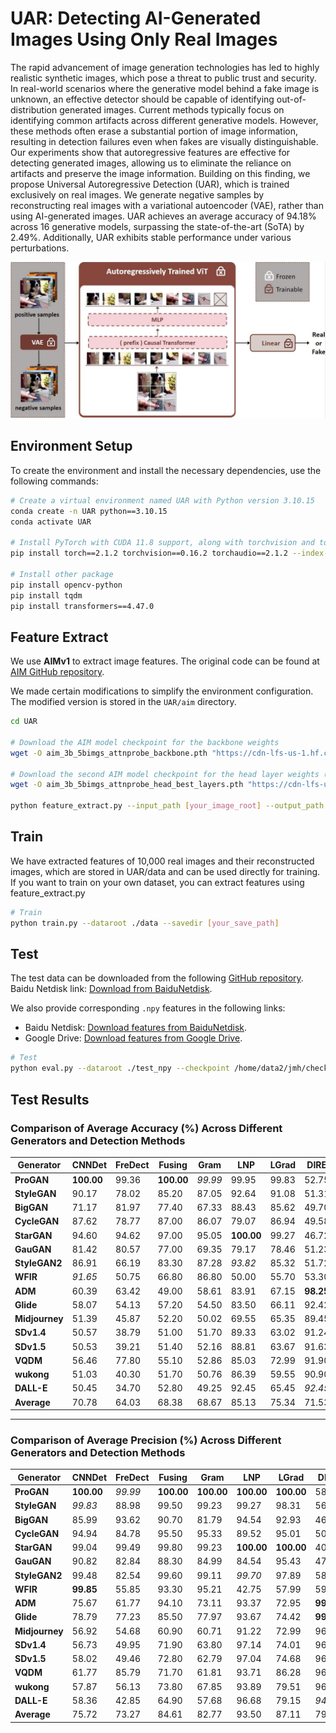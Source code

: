 # UAR: Detecting AI-Generated Images Using Only Real Images

The rapid advancement of image generation technologies has led to highly realistic synthetic images, which pose a threat to public trust and security. In real-world scenarios where the generative model behind a fake image is unknown, an effective detector should be capable of identifying out-of-distribution generated images. Current methods typically focus on identifying common artifacts across different generative models. However, these methods often erase a substantial portion of image information, resulting in detection failures even when fakes are visually distinguishable. Our experiments show that autoregressive features are effective for detecting generated images, allowing us to eliminate the reliance on artifacts and preserve the image information. Building on this finding, we propose Universal Autoregressive Detection (UAR), which is trained exclusively on real images. We generate negative samples by reconstructing real images with a variational autoencoder (VAE), rather than using AI-generated images. UAR achieves an average accuracy of 94.18% across 16 generative models, surpassing the state-of-the-art (SoTA) by 2.49%. Additionally, UAR exhibits stable performance under various perturbations.

<div style="text-align: center;">
  <img src="./figure/pipeline.jpg" alt="pipeline" width="800">
</div>


## Environment Setup

To create the environment and install the necessary dependencies, use the following commands:

```bash
# Create a virtual environment named UAR with Python version 3.10.15
conda create -n UAR python==3.10.15
conda activate UAR

# Install PyTorch with CUDA 11.8 support, along with torchvision and torchaudio
pip install torch==2.1.2 torchvision==0.16.2 torchaudio==2.1.2 --index-url https://download.pytorch.org/whl/cu118

# Install other package
pip install opencv-python
pip install tqdm
pip install transformers==4.47.0

```

## Feature Extract
We use **AIMv1** to extract image features. The original code can be found at [AIM GitHub repository](https://github.com/apple/ml-aim).  

We made certain modifications to simplify the environment configuration. The modified version is stored in the `UAR/aim` directory.

```bash
cd UAR

# Download the AIM model checkpoint for the backbone weights
wget -O aim_3b_5bimgs_attnprobe_backbone.pth "https://cdn-lfs-us-1.hf.co/repos/1d/1f/1d1f735a636a3cee919e7ab99cb59ab0608b7194e5f6e3569464ab1f9fb28032/8475ce4e4b2b618403d267393f4fac00f614f3bad26b8389506e7762b394260a?response-content-disposition=inline%3B+filename*%3DUTF-8%27%27aim_3b_5bimgs_attnprobe_backbone.pth%3B+filename%3D%22aim_3b_5bimgs_attnprobe_backbone.pth%22%3B&Expires=1736735334&Policy=eyJTdGF0ZW1lbnQiOlt7IkNvbmRpdGlvbiI6eyJEYXRlTGVzc1RoYW4iOnsiQVdTOkVwb2NoVGltZSI6MTczNjczNTMzNH19LCJSZXNvdXJjZSI6Imh0dHBzOi8vY2RuLWxmcy11cy0xLmhmLmNvL3JlcG9zLzFkLzFmLzFkMWY3MzVhNjM2YTNjZWU5MTllN2FiOTljYjU5YWIwNjA4YjcxOTRlNWY2ZTM1Njk0NjRhYjFmOWZiMjgwMzIvODQ3NWNlNGU0YjJiNjE4NDAzZDI2NzM5M2Y0ZmFjMDBmNjE0ZjNiYWQyNmI4Mzg5NTA2ZTc3NjJiMzk0MjYwYT9yZXNwb25zZS1jb250ZW50LWRpc3Bvc2l0aW9uPSoifV19&Signature=cHgf-DbnZoeAEMH9BAhWmlIcn1gpgoxTjsKQ4BOUvole0rP5qIuJZFtYfLM3WUgGBo6PXXG777NVJhmYhzyNi%7EjrCQjkSMGHPi8Vhu0r40%7Em-A02qbQNqw517Wv%7ELkm-9QAvI7y6qPoEB2PIs4AocmVXYkrMGVxQYrmaUfAGiiAcaInXoIuAaJRChuRHZlbtIttpU7femSZUWTL206A15FYvbzJ965o5UtgLWSv6BoOHQvEiuZ1PiH%7ERHV4IbcfmbalLPhgZNL7dmrkDn-bXGHyXuM4buNSd7BNsNB3J2YbHjGbnxrajI4Bi-XVlAJ6uzJdIa8Ppxccp4-zU%7EX8GHw__&Key-Pair-Id=K24J24Z295AEI9"

# Download the second AIM model checkpoint for the head layer weights (best layers)
wget -O aim_3b_5bimgs_attnprobe_head_best_layers.pth "https://cdn-lfs-us-1.hf.co/repos/1d/1f/1d1f735a636a3cee919e7ab99cb59ab0608b7194e5f6e3569464ab1f9fb28032/ad380e16491c30513e7bae84e7b7569272f46b3989e87011ee2574e4bc775586?response-content-disposition=inline%3B+filename*%3DUTF-8%27%27aim_3b_5bimgs_attnprobe_head_best_layers.pth%3B+filename%3D%22aim_3b_5bimgs_attnprobe_head_best_layers.pth%22%3B&Expires=1736735395&Policy=eyJTdGF0ZW1lbnQiOlt7IkNvbmRpdGlvbiI6eyJEYXRlTGVzc1RoYW4iOnsiQVdTOkVwb2NoVGltZSI6MTczNjczNTM5NX19LCJSZXNvdXJjZSI6Imh0dHBzOi8vY2RuLWxmcy11cy0xLmhmLmNvL3JlcG9zLzFkLzFmLzFkMWY3MzVhNjM2YTNjZWU5MTllN2FiOTljYjU5YWIwNjA4YjcxOTRlNWY2ZTM1Njk0NjRhYjFmOWZiMjgwMzIvYWQzODBlMTY0OTFjMzA1MTNlN2JhZTg0ZTdiNzU2OTI3MmY0NmIzOTg5ZTg3MDExZWUyNTc0ZTRiYzc3NTU4Nj9yZXNwb25zZS1jb250ZW50LWRpc3Bvc2l0aW9uPSoifV19&Signature=aoiJnBb9eb8CkZVuAfrj5y3is8crP8F3grLjRXL7hRUq6spO5N0wk3gj2xa%7EJFRF4tKs9vm2a9UJtWQ2qUA9yGAL9xLgom-ZWXNClkDMwR1kndAKxEDdLg9aqtvgGZsXLo5NaCYy3TiU7epsaDvDDiFUhMA8xuJPfSYmZbmDzDg-%7ELvVVjOgAgbFQs4vErSpBkxAX%7EPUV-O86dQ5KmV19iqV6ygZ-DVp6UvPjq42%7ERhgpAkh-Lms0EMqs8CeoWvMud-ydKduyn46X7lBhZnkZRSCdkuisoUX1PVpFOALOC7H0cVmLpzJMYdlcwDgkjE7cnKS4bLaa6IRq5TXHX%7EUaQ__&Key-Pair-Id=K24J24Z295AEI9"

python feature_extract.py --input_path [your_image_root] --output_path [your_npy_root] --backbone_ckpt_path ./aim_3b_5bimgs_attnprobe_backbone.pth --head_ckpt_path ./aim_3b_5bimgs_attnprobe_head_best_layers.pth
```

## Train
We have extracted features of 10,000 real images and their reconstructed images, which are stored in UAR/data and can be used directly for training. If you want to train on your own dataset, you can extract features using feature_extract.py

```bash
# Train
python train.py --dataroot ./data --savedir [your_save_path]
```

## Test
The test data can be downloaded from the following [GitHub repository](https://github.com/Ekko-zn/AIGCDetectBenchmark). Baidu Netdisk link: [Download from BaiduNetdisk](https://pan.baidu.com/s/1dZz7suD-X5h54wCC9SyGBA?pwd=l30u#list/path=%2F).

We also provide corresponding `.npy` features in the following links:
- Baidu Netdisk: [Download features from BaiduNetdisk](https://pan.baidu.com/s/1dZz7suD-X5h54wCC9SyGBA?pwd=l30u#list/path=%2F).
- Google Drive: [Download features from Google Drive](<Your_Google_Drive_Link>).

```bash
# Test
python eval.py --dataroot ./test_npy --checkpoint /home/data2/jmh/checkpoints/AIMClassifier2/epoch_0_model.pth
```

## Test Results
### Comparison of Average Accuracy (%) Across Different Generators and Detection Methods

| Generator     | CNNDet | FreDect | Fusing | Gram   | LNP    | LGrad  | DIRE   | UnivFD | PatCra | NPR    | UAR    |
|---------------|--------|---------|--------|--------|--------|--------|--------|--------|--------|--------|--------|
| **ProGAN**    | **100.00** | 99.36  | **100.00** | _99.99_ | 99.95  | 99.83  | 52.75  | 99.81  | **100.00** | 99.79  | 92.05  |
| **StyleGAN**  | 90.17   | 78.02  | 85.20  | 87.05  | 92.64  | 91.08  | 51.31  | 84.93  | 92.77  | **97.85** | _94.91_ |
| **BigGAN**    | 71.17   | 81.97  | 77.40  | 67.33  | 88.43  | 85.62  | 49.70  | 95.08  | _95.80_ | 84.35  | **95.65** |
| **CycleGAN**  | 87.62   | 78.77  | 87.00  | 86.07  | 79.07  | 86.94  | 49.58  | **98.33** | 70.17  | 96.10  | _98.15_ |
| **StarGAN**   | 94.60   | 94.62  | 97.00  | 95.05  | **100.00** | 99.27  | 46.72  | 95.75  | _99.97_ | 99.35  | 97.65  |
| **GauGAN**    | 81.42   | 80.57  | 77.00  | 69.35  | 79.17  | 78.46  | 51.23  | **99.47** | 71.58  | 82.50  | _93.22_ |
| **StyleGAN2** | 86.91   | 66.19  | 83.30  | 87.28  | _93.82_ | 85.32  | 51.72  | 74.96  | 89.55  | **98.52** | 93.34  |
| **WFIR**      | _91.65_ | 50.75  | 66.80  | 86.80  | 50.00  | 55.70  | 53.30  | 86.90  | 85.80  | 51.20  | **96.65** |
| **ADM**       | 60.39   | 63.42  | 49.00  | 58.61  | 83.91  | 67.15  | **98.25** | 66.87  | 82.17  | 86.50  | _90.19_ |
| **Glide**     | 58.07   | 54.13  | 57.20  | 54.50  | 83.50  | 66.11  | 92.42  | 62.46  | 83.79  | **95.47** | _93.13_ |
| **Midjourney**| 51.39   | 45.87  | 52.20  | 50.02  | 69.55  | 65.35  | 89.45  | 56.13  | _90.12_ | **91.51** | 75.45  |
| **SDv1.4**    | 50.57   | 38.79  | 51.00  | 51.70  | 89.33  | 63.02  | 91.24  | 63.66  | 95.38  | _97.07_ | **99.31** |
| **SDv1.5**    | 50.53   | 39.21  | 51.40  | 52.16  | 88.81  | 63.67  | 91.63  | 63.49  | 95.30  | _96.86_ | **99.14** |
| **VQDM**      | 56.46   | 77.80  | 55.10  | 52.86  | 85.03  | 72.99  | 91.90  | 85.31  | 88.91  | _95.31_ | **99.12** |
| **wukong**    | 51.03   | 40.30  | 51.70  | 50.76  | 86.39  | 59.55  | 90.90  | 70.93  | 91.07  | _96.38_ | **99.27** |
| **DALL-E**    | 50.45   | 34.70  | 52.80  | 49.25  | 92.45  | 65.45  | _92.45_ | 50.75  | 96.60  | **98.25** | 89.59  |
| **Average**   | 70.78   | 64.03  | 68.38  | 68.67  | 85.13  | 75.34  | 71.53  | 78.43  | 89.31  | _91.69_ | **94.18** |

---

### Comparison of Average Precision (%) Across Different Generators and Detection Methods

| Generator     | CNNDet | FreDect | Fusing | Gram   | LNP    | LGrad  | DIRE   | UnivFD | PatCra | NPR    | UAR    |
|---------------|--------|---------|--------|--------|--------|--------|--------|--------|--------|--------|--------|
| **ProGAN**    | **100.00** | _99.99_  | **100.00** | **100.00** | **100.00**  | **100.00**  | 58.79  | **100.00** | **100.00** | _99.99_  | 99.95  |
| **StyleGAN**  | _99.83_ | 88.98  | 99.50  | 99.23  | 99.27  | 98.31  | 56.68  | 97.56  | 98.96  | **99.92** | 99.63  |
| **BigGAN**    | 85.99   | 93.62  | 90.70  | 81.79  | 94.54  | 92.93  | 46.91  | 99.27  | _99.42_  | 87.80  | **99.84** |
| **CycleGAN**  | 94.94   | 84.78  | 95.50  | 95.33  | 89.52  | 95.01  | 50.03  | _99.80_  | 85.26  | 98.45  | **99.89** |
| **StarGAN**   | 99.04   | 99.49  | 99.80  | 99.23  | **100.00** | **100.00** | 40.64  | 99.37  | **100.00** | _99.94_  | 99.95  |
| **GauGAN**    | 90.82   | 82.84  | 88.30  | 84.99  | 84.54  | 95.43  | 47.34  | **99.98**  | 81.33  | 85.49  | _99.83_ |
| **StyleGAN2** | 99.48   | 82.54  | 99.60  | 99.11  | _99.70_ | 97.89  | 58.03  | 97.90  | 97.74  | **99.99** | 98.78  |
| **WFIR**      | **99.85** | 55.85  | 93.30  | 95.21  | 42.75  | 57.99  | 59.02  | 96.73  | 95.26  | 67.44  | _99.76_ |
| **ADM**       | 75.67   | 61.77  | 94.10  | 73.11  | 93.37  | 72.95  | **99.99** | 88.52  | 90.91  | 92.57  | _94.66_ |
| **Glide**     | 78.79   | 77.23  | 85.50  | 77.97  | 93.67  | 74.42  | **99.55** | 83.96  | 96.17  | _96.46_ | 96.91  |
| **Midjourney**| 56.92   | 54.68  | 60.90  | 60.71  | 91.22  | 72.99  | 96.59  | 78.29  | 97.15  | **99.79** | 88.87  |
| **SDv1.4**    | 56.73   | 49.95  | 71.90  | 63.80  | 97.14  | 74.01  | 96.16  | 80.46  | 99.28  | _97.56_ | **99.89** |
| **SDv1.5**    | 58.02   | 49.46  | 72.80  | 62.79  | 97.04  | 74.68  | 96.60  | 80.40  | 99.17  | _97.32_ | **99.79** |
| **VQDM**      | 61.77   | 85.79  | 71.70  | 61.81  | 93.71  | 86.28  | 96.23  | 91.18  | 91.68  | _99.76_ | **99.85** |
| **wukong**    | 57.87   | 56.13  | 73.80  | 67.85  | 93.89  | 79.51  | 96.28  | 85.46  | 98.01  | _97.97_ | **99.83** |
| **DALL-E**    | 58.36   | 42.85  | 64.90  | 57.68  | 96.68  | 79.15  | _94.53_ | 78.18  | 99.34  | **99.96** | 91.63  |
| **Average**   | 75.72   | 73.27  | 84.61  | 82.77  | 93.50  | 87.11  | 79.55  | 93.94  | 96.83  | _97.72_ | **98.75** |













